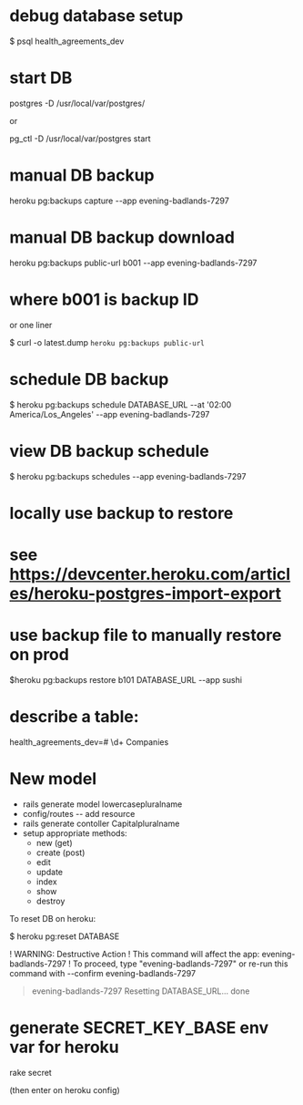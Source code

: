 # debug database setup

$ psql health_agreements_dev

# start DB

postgres -D /usr/local/var/postgres/

or

pg_ctl -D /usr/local/var/postgres start

# manual DB backup

heroku pg:backups capture --app evening-badlands-7297

# manual DB backup download

heroku pg:backups public-url b001 --app evening-badlands-7297
# where b001 is backup ID

or one liner

$ curl -o latest.dump `heroku pg:backups public-url`

# schedule DB backup

$ heroku pg:backups schedule DATABASE_URL --at '02:00 America/Los_Angeles' --app evening-badlands-7297

# view DB backup schedule

$ heroku pg:backups schedules --app evening-badlands-7297

# locally use backup to restore

# see https://devcenter.heroku.com/articles/heroku-postgres-import-export

# use backup file to manually restore on prod

$heroku pg:backups restore b101 DATABASE_URL --app sushi


# describe a table:

health_agreements_dev=# \d+ Companies

# New model

- rails generate model lowercasepluralname
- config/routes -- add resource
- rails generate contoller Capitalpluralname
- setup appropriate methods:
  - new (get)  
  - create (post)
  - edit
  - update
  - index
  - show
  - destroy


To reset DB on heroku:

$ heroku pg:reset DATABASE

 !    WARNING: Destructive Action
 !    This command will affect the app: evening-badlands-7297
 !    To proceed, type "evening-badlands-7297" or re-run this command with --confirm evening-badlands-7297

> evening-badlands-7297
Resetting DATABASE_URL... done



# generate SECRET_KEY_BASE env var for heroku

rake secret

(then enter on heroku config)